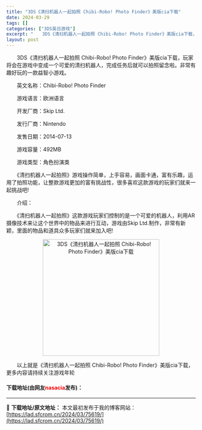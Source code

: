 ```yaml
---
title: "3DS《清扫机器人一起拍照 Chibi-Robo! Photo Finder》美版cia下载"
date: 2024-03-29
tags: []
categories: ["3DS英日游戏"]
excerpt: "　　3DS《清扫机器人一起拍照 Chibi-Robo! Photo Finder》美版cia下载，玩家将会在游戏中变成一个可爱的清扫机器人，完成任务后就可以拍照留念啦。非常有趣好玩的一款益智小游戏。 　　英文名称：Chibi-Robo! Photo Finder 　　游戏语言：欧洲语言 　　开发厂商&hellip;"
layout: post
---
```


 <p>　　3DS《清扫机器人一起拍照 Chibi-Robo! Photo Finder》美版cia下载，玩家将会在游戏中变成一个可爱的清扫机器人，完成任务后就可以拍照留念啦。非常有趣好玩的一款益智小游戏。</p> <p>　　英文名称：Chibi-Robo! Photo Finder</p> <p>　　游戏语言：欧洲语言</p> <p>　　开发厂商：Skip Ltd.</p> <p>　　发行厂商：Nintendo</p> <p>　　发售日期：2014-07-13</p> <p>　　游戏容量：492MB</p> <p>　　游戏类型：角色扮演类</p> <p>　　《清扫机器人一起拍照》游戏操作简单，上手容易，画面卡通，富有乐趣，运用了拍照功能，让整款游戏更加的富有挑战性，很多喜欢这款游戏的玩家们就来一起挑战吧!</p> <p>　　介绍：</p> <p>　　《清扫机器人一起拍照》这款游戏玩家们控制的是一个可爱的机器人，利用AR摄像技术来让这个世界中的物品来进行互动，游戏由Skip Ltd.制作，非常有新颖，里面的物品和道具众多玩家们就来加入吧!</p> <p align="center"><img align="" border="0" src="https://lad.sfcrom.cn/wp-content/uploads/2024/03/20240329_6606346258854.jpg" width="310" alt="3DS《清扫机器人一起拍照 Chibi-Robo! Photo Finder》美版cia下载" /></p> <p>　　以上就是《清扫机器人一起拍照 Chibi-Robo! Photo Finder》美版cia下载，更多内容请持续关注游戏年轮</p> <p><h4>下载地址(由网友<font color="red">nasacia</font>发布)：</h4></p> 

---
📖 **下载地址/原文地址：** 本文最初发布于我的博客网站：[https://lad.sfcrom.cn/2024/03/75619/](https://lad.sfcrom.cn/2024/03/75619/)
